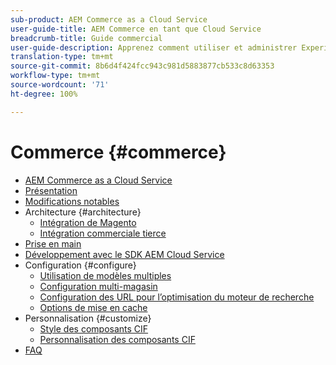```yaml
---
sub-product: AEM Commerce as a Cloud Service
user-guide-title: AEM Commerce en tant que Cloud Service
breadcrumb-title: Guide commercial
user-guide-description: Apprenez comment utiliser et administrer Experience Manager Commerce as a Cloud Service.
translation-type: tm+mt
source-git-commit: 8b6d4f424fcc943c981d5883877cb533c8d63353
workflow-type: tm+mt
source-wordcount: '71'
ht-degree: 100%

---
```



# Commerce {#commerce}

+ [AEM Commerce as a Cloud Service](/help/commerce-cloud/home.md)
+ [Présentation](overview.md)
+ [Modifications notables](changes.md)
+ Architecture {#architecture}
   + [Intégration de Magento](architecture/magento.md)
   + [Intégration commerciale tierce](architecture/third-party.md)
+ [Prise en main](getting-started.md)
+ [Développement avec le SDK AEM Cloud Service](develop.md)
+ Configuration {#configure}
   + [Utilisation de modèles multiples](configuring/multi-template-usage.md)
   + [Configuration multi-magasin](configuring/multi-store-setup.md)
   + [Configuration des URL pour l’optimisation du moteur de recherche](configuring/advanced-url-configuration.md)
   + [Options de mise en cache](configuring/caching.md)
+ Personnalisation {#customize}
   + [Style des composants CIF](customizing/style-cif-component.md)
   + [Personnalisation des composants CIF](customizing/customize-cif-components.md)
+ [FAQ](faq.md)
